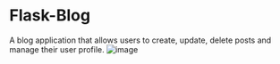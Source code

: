 # Flask-Blog
A blog application that allows users to create, update, delete posts and manage their user profile. 
![image](https://user-images.githubusercontent.com/63239964/129480051-296cc37d-67b8-4a5b-8467-6b0e34aec22c.png)

